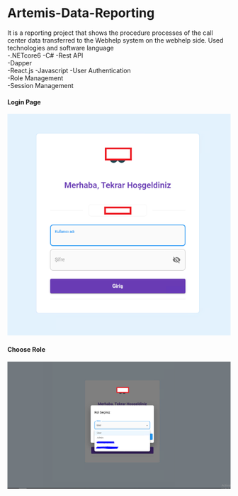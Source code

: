 # Artemis-Data-Reporting
It is a reporting project that shows the procedure processes of the call center data transferred to the Webhelp system on the webhelp side.  Used technologies and software language  
-.NETcore6 
-C# 
-Rest API  
-Dapper  
-React.js 
-Javascript 
-User Authentication  
-Role Management  
-Session Management

#### Login Page
![Login Page](https://github.com/turkmuhendisnet/Artemis-Data-Reporting/blob/main/LoginPage.png)

#### Choose Role
![ChooseRolePage](https://github.com/turkmuhendisnet/Artemis-Data-Reporting/blob/main/ChooseRolePage.PNG)

